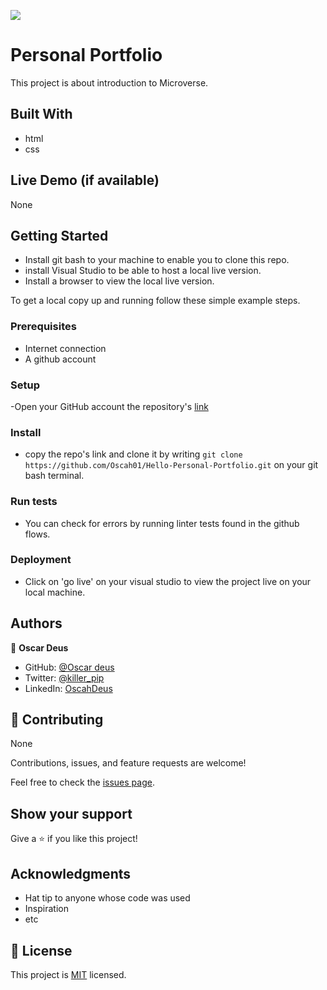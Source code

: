 ![](https://img.shields.io/badge/Microverse-blueviolet)

# Personal Portfolio
This project is about introduction to Microverse.

## Built With
- html
- css

## Live Demo (if available)

None


## Getting Started
- Install git bash to your machine to enable you to clone this repo.
- install Visual Studio to be able to host a local live version.
- Install a browser to view the local live version.

To get a local copy up and running follow these simple example steps.

### Prerequisites

- Internet connection
- A github account

### Setup

-Open your GitHub account the repository's [link](https://github.com/Oscah01/Personal-Portfolio)

### Install
- copy the repo's link and clone it by writing `git clone https://github.com/Oscah01/Hello-Personal-Portfolio.git` on your git bash terminal.

### Run tests

- You can check for errors by running linter tests found in the github flows.

### Deployment
- Click on 'go live' on your visual studio to view the project live on your local machine.


## Authors

👤 **Oscar Deus**

- GitHub: [@Oscar deus](https://github.com/Oscah01/)
- Twitter: [@killer_pip](https://twitter.com/@killer_pip)
- LinkedIn: [OscahDeus](https://linkedin.com/in/OscahDeus)

## 🤝 Contributing

 None

Contributions, issues, and feature requests are welcome!

Feel free to check the [issues page](https://github.com/Oscah01/Personal-Portfolio/issues).

## Show your support

Give a ⭐️ if you like this project!

## Acknowledgments

- Hat tip to anyone whose code was used
- Inspiration
- etc

## 📝 License

This project is [MIT](./MIT.md) licensed.
